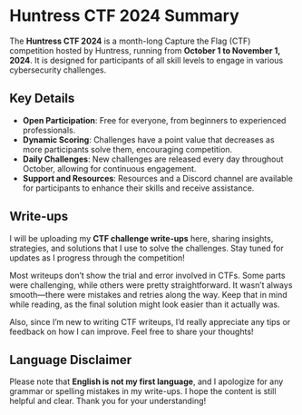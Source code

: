 # Huntress CTF 2024 Summary

The **Huntress CTF 2024** is a month-long Capture the Flag (CTF) competition hosted by Huntress, running from **October 1 to November 1, 2024**. It is designed for participants of all skill levels to engage in various cybersecurity challenges.

## Key Details

- **Open Participation**: Free for everyone, from beginners to experienced professionals.
- **Dynamic Scoring**: Challenges have a point value that decreases as more participants solve them, encouraging competition.
- **Daily Challenges**: New challenges are released every day throughout October, allowing for continuous engagement.
- **Support and Resources**: Resources and a Discord channel are available for participants to enhance their skills and receive assistance.

## Write-ups

I will be uploading my **CTF challenge write-ups** here, sharing insights, strategies, and solutions that I use to solve the challenges. Stay tuned for updates as I progress through the competition!


Most writeups don’t show the trial and error involved in CTFs. Some parts were challenging, while others were pretty straightforward. It wasn’t always smooth—there were mistakes and retries along the way. Keep that in mind while reading, as the final solution might look easier than it actually was.

Also, since I’m new to writing CTF writeups, I’d really appreciate any tips or feedback on how I can improve. Feel free to share your thoughts!

## Language Disclaimer

Please note that **English is not my first language**, and I apologize for any grammar or spelling mistakes in my write-ups. I hope the content is still helpful and clear. Thank you for your understanding!
